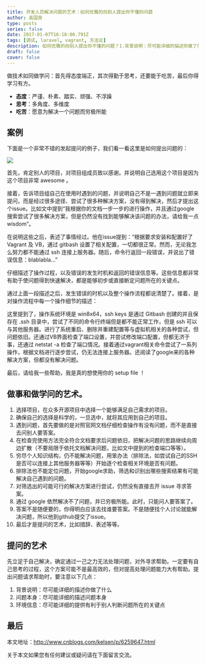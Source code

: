 ```yaml
---
title: 开发人员解决问题的艺术：如何优雅的向别人提出你不懂的问题
author: 高国良
type: posts
series: false
date: 2017-01-07T16:18:00.791Z
tags: [调试, laravel, vagrant, 方法论]
description: 如何优雅的向别人提出你不懂的问题？1.背景说明：尽可能详细的描述你做了什么；2.问题本身：尽可能详细的描述问题本身；3.环境信息：尽可能详细的提供有利于别人判断问题所在的关键点。
draft: false 
cover: false
---
```


做技术如同做学问：首先得态度端正，其次得勤于思考，还要能于吃苦，最后你得学习有方。

* **态度**：严谨、朴素、踏实、顽强、不浮躁
* **思考**：多角度、多维度
* **吃苦**：愿意为解决一个问题而穷极所能

## 案例

下面是一个非常不错的发起提问的例子，我们看一看这里是如何提出问题的：

![](http://images2015.cnblogs.com/blog/634103/201701/634103-20170107132803659-1107475087.jpg)

首先，肯定别人的项目，对项目组成员致以感谢。并说明自己选用这个项目是因为这个项目非常 awesome 。

接着，告诉项目组自己在使用时遇到的问题，并说明自己不是一遇到问题就立即来提问，而是经过很多途径、尝试了很多种解决方案，没有得到解决，然后才提出这个issue。比如文中提到&ldquo;我根据你的文档一步一步的进行操作，并且通过google搜索尝试了很多解决方案，但是仍然没有找到能够解决该问题的办法，请给我一点 wisdom&rdquo;。

在说明这些之后，表述了事情经过。他在issue提到：&ldquo;根据要求安装和配置好了 Vagrant 及 VB，通过 gitbash 设置了相关配置，一切都很正常。然而，无论我怎么努力都不能通过 ssh 连接上服务器。随后，命令行返回一段错误，并说出了错误信息：blablabla...&rdquo;

仔细描述了操作过程，以及错误的发生时机和返回的错误信息等。这些信息都非常有助于使问题得到快速解决，都是能够初步或直接断定问题所在的关键点。

通过上面一段描述之后，发生错误的时机以及整个操作流程都说清楚了。接着，是对操作流程中每一个操作细节的描述：

这里提到了，操作系统环境是 win8x64，ssh keys 是通过 Gitbash 创建的并且保存在 .ssh 目录中，尝试了不同的命令行终端但是都不能正常工作，但是 ssh 可以与其他服务器。进行了系统重启、删除并重建配置等与虚拟机相关的各种尝试，但问题依旧。还通过VB界面检查了端口设置，并尝试修改端口配置，但都无济于事，还通过 netstat -a 检查了端口情况。接着通过vagrant相关命令尝试了一系列操作，根据文档进行逐步尝试，仍无法连接上服务器。还阅读了google来的各种解决方案，但都没有解决问题。

最后，请给我一些帮助，我是真的想使用你的 setup file ！

## 做事和做学问的艺术。

1. 选择项目，在众多开源项目中选择一个能够满足自己需求的项目。
2. 确保自己的选择是科学的，一旦选中，就将其应用到自己的项目。
3. 遇到问题，首先要做的是对照官网文档仔细检查操作有没有问题，而不是直接去问别人要答案。
4. 在检查完使用方法完全符合文档要求后问题依旧，把解决问题的思路继续向周边扩散（不要局限于依托文档解决问题，比如文中提到的检查端口等等）。
5. 穷尽个人知识结构，仍不能解决问题，用笨办法（排除法，如尝试自己的SSH是否可以连接上其他服务器等等）开始逐个检查相关环境是否有问题。
6. 排除法也不能定位问题，开始google求助，筛选和识别出哪些搜索结果有可能解决自己遇到的问题。
7. 对筛选出的可能可行的解决方案进行尝试，仍然没有直接去开 issue 寻求答案。
8. 通过 google 依然解决不了问题，并已穷极所能。此时，只能问人要答案了。
9. 答案不是随便要的，你得明白应该去找谁要答案。不是随便找个人讨论就能解决问题，所以他到github提交了issue。
10. 最后才是提问的艺术，比如措辞、表述等等。

## 提问的艺术

先立足于自己解决，确定通过一己之力无法处理问题，对外寻求帮助。一定要有自己思考的过程，这个方案可能不是最高效的，但对提高处理问题能力大有帮助。提出问题请求帮助时，要注意以下几点：

1. 背景说明：尽可能详细的描述你做了什么
2. 问题本身：尽可能详细的描述问题本身
3. 环境信息：尽可能详细的提供有利于别人判断问题所在的关键点

## 最后

本文地址：http://www.cnblogs.com/kelsen/p/6259647.html

关于本文如果您有任何建议或疑问请在下面留言交流。
